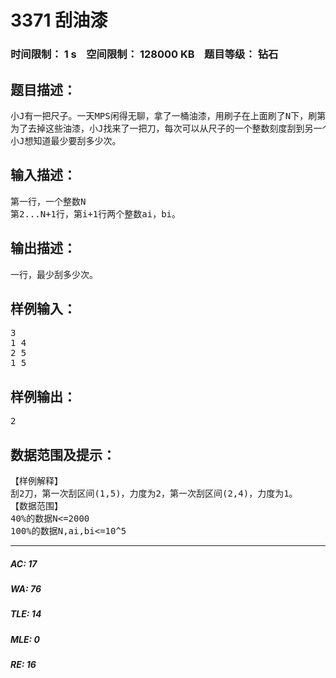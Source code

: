 # 3371 刮油漆   
### 时间限制： 1 s&nbsp;&nbsp;&nbsp;&nbsp;空间限制： 128000 KB&nbsp;&nbsp;&nbsp;&nbsp;题目等级： 钻石  
## 题目描述：  

<pre>
小J有一把尺子。一天MPS闲得无聊，拿了一桶油漆，用刷子在上面刷了N下，刷第i次有一个正整数范围(ai，bi)，表示从尺子的刻度ai刷到刻度bi。此时ai到bi这个区间里的油漆层数+1。
为了去掉这些油漆，小J找来了一把刀，每次可以从尺子的一个整数刻度刮到另一个整数刻度。每刮一刀都有一个力度，如力度为3时可以一次刮掉3层油漆。但不能损坏尺子。比如有2层油漆的地方就不能用力度3来刮。
小J想知道最少要刮多少次。
</pre>
  
  
## 输入描述：  

<pre>
第一行，一个整数N
第2...N+1行，第i+1行两个整数ai，bi。
</pre>
  
  
## 输出描述：  

<pre>
一行，最少刮多少次。
</pre>
  
  
## 样例输入：  

<pre>
3
1 4
2 5
1 5
</pre>
  
  
## 样例输出：  

<pre>
2
</pre>
  
  
## 数据范围及提示：  

<pre>
【样例解释】
刮2刀，第一次刮区间(1,5)，力度为2，第一次刮区间(2,4)，力度为1。
【数据范围】
40%的数据N<=2000
100%的数据N,ai,bi<=10^5
</pre>
  
  
***  

##### AC: 17  
##### WA: 76  
##### TLE: 14  
##### MLE: 0  
##### RE: 16  
